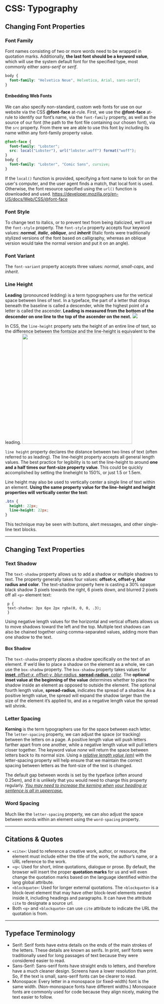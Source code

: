 # CSS: Typography

## Changing Font Properties

### Font Family

Font names consisting of two or more words need to be wrapped in quotation marks. Additionally, **the last font should be a keyword value**, which will use the system default font for the specified type, most commonly either _sans-serif_ or _serif_.

```css
body {
  font-family: "Helvetica Neue", Helvetica, Arial, sans-serif;
}
```

#### Embedding Web Fonts

We can also specify non-standard, custom web fonts for use on our website via the CSS **@font-face** at-rule. First, we use the **@font-face** at-rule to identify our font’s name, via the `font-family` property, as well as the source of our font (the path to the font file containing our chosen font), via the `src` property. From there we are able to use this font by including its name within any font-family property value.

```css
@font-face {
  font-family: "Lobster";
  src: local("Lobster"), url("lobster.woff") format("woff");
}
body {
  font-family: "Lobster", "Comic Sans", cursive;
}
```

If the `local()` function is provided, specifying a font name to look for on the user's computer, and the user agent finds a match, that local font is used. Otherwise, the font resource specified using the `url()` function is downloaded and used.
https://developer.mozilla.org/en-US/docs/Web/CSS/@font-face

### Font Style

To change text to italics, or to prevent text from being italicized, we’ll use the `font-style` property. The `font-style` property accepts four keyword values: **_normal_**, **_italic_**, **_oblique_**, and **_inherit_** (Italic fonts were traditionally stylized versions of the font based on calligraphy, whereas an oblique version would take the normal version and put it on an angle).

### Font Variant

The `font-variant` property accepts three values: _normal_, _small-caps_, and _inherit_.

### Line Height

**Leading** (pronounced ledding) is a term typographers use for the vertical space between lines of text. In a typeface, the part of a letter that drops beneath the baseline is called a descender, while the highest point of a letter is called the ascender. **Leading is measured from the bottom of the descender on one line to the top of the ascender on the next.**
<img src="https://s2.loli.net/2021/12/17/FWTw5Kbltn9NkiA.png" >

In CSS, the `line-height` property sets the height of an entire line of text, so the
difference between the fontsize and the line-height is equivalent to the leading.
<img src="https://s2.loli.net/2021/12/17/35EN9ocpxI1JjDH.png" width='360'>

`line height` property declares the distance between two lines of text (often referred to as leading). The line-height property accepts all general length values.
The best practice for legibility is to set the line-height to around **one and a half times our font-size property value**. This could be quickly accomplished by setting the lineheight to 150%, or just 1.5 or 1.5em.

Line height may also be used to vertically center a single line of text within an element. **Using the same property value for the line-height and height properties will vertically center the text**:

```css
.btn {
  height: 22px;
  line-height: 22px;
}
```

This technique may be seen with buttons, alert messages, and other single-line text blocks.

<hr>

## Changing Text Properties

### Text Shadow

The `text-shadow` property allows us to add a shadow or multiple shadows to text. The property generally takes four values: **offset-x, offset-y, blur radius and color**.
The text-shadow property here is casting a 30% opaque black shadow 3 pixels towards the right, 6 pixels down, and blurred 2 pixels off all `<p>` element text:

```
 p {
 text-shadow: 3px 6px 2px rgba(0, 0, 0, .3);
 }
```

Using negative length values for the horizontal and vertical offsets allows us to move shadows toward the left and the top.
Multiple text shadows can also be chained together using comma-separated values, adding more than one shadow to the text.

#### Box Shadow

The `text-shadow` property places a shadow specifically on the text of an element. If we’d like to place a shadow on the element as a whole, we can use the `box-shadow` property.
The `box-shadow` property takes values for <u>**inset**, _offset-x_, _offset-y_, _blur-radius_, **spread-radius**, _color_</u>.
The **optional inset value at the beginning of the value** determines whether to place the shadow inside an element as opposed to outside the element.
The optional fourth length value, **spread-radius**, indicates the spread of a shadow. As a positive length value, the spread will expand the shadow larger than the size of the element it’s applied to, and as a negative length value the spread will shrink.

### Letter Spacing

**Kerning** is the term typographers use for the space between each letter. The `letter-spacing` property, we can adjust the space (or tracking) between the letters on a page. A positive length value will push letters farther apart from one another, while a negative length value will pull letters closer together. The keyword value _none_ will return the space between letters back to its normal size. Using a _<u>relative length value (em)</u>_ with the letter-spacing property will help ensure that we maintain the correct spacing between letters as the font-size of the text is changed.

The default gap between words is set by the typeface (often around 0.25em), and
it is unlikely that you would need to change this property regularly. <i><u>You may need to increase the kerning when your heading or sentence is all in uppercase.</u></i>

### Word Spacing

Much like the `letter-spacing` property, we can also adjust the space between words within an element using the `word-spacing` property.

<hr>

## Citations & Quotes

- `<cite>`: Used to reference a creative work, author, or resource, the element must include either the title of the work, the author’s name, or a URL reference to the work.
- `<q>`: Used for short, inline quotations, dialogue or prose. By default, the browser will insert the proper **quotation marks** for us and will even change the quotation marks based on the language identified within the lang global attribute.
- `<blockquote>`: Used for longer external quotations. The `<blockquote>` is a block-level element that may have other block-level elements nested inside it, including headings and paragraphs. It can have the attribute `cite` to designate a source url.
- Both `<q>` and `<blockquote>` can use `cite` attribute to indicate the URL the quotation is from.

<hr>

## Typeface Terminology

- Serif: Serif fonts have extra details on the ends of the main strokes of the letters. These details are known as serifs. In print, serif fonts were traditionally used for long passages of text because they were considered easier to read.
- Sans-Serif: Sans-serif fonts have straight ends to letters, and therefore have a much cleaner design. Screens have a lower resolution than print. So, if the text is small, sans-serif fonts can be clearer to read.
- Monospace: Every letter in a monospace (or fixed-width) font is the same width. (Non-monospace fonts have different widths.) Monospace fonts are commonly used for code because they align nicely, making the text easier to follow.
